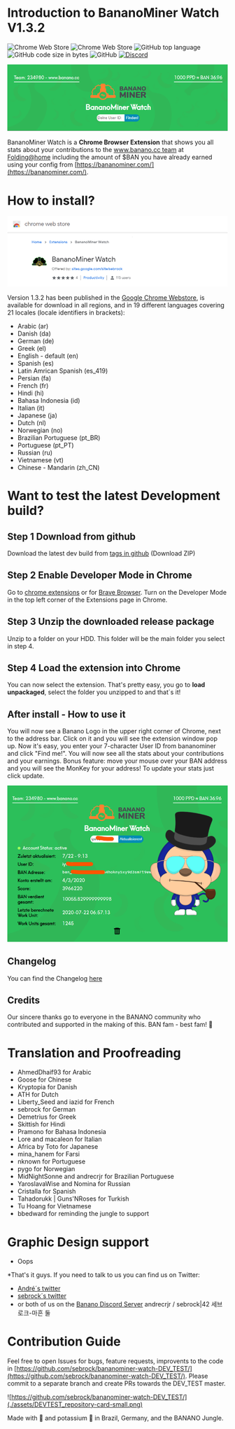 # Introduction to BananoMiner Watch V1.3.2 

![Chrome Web Store](https://img.shields.io/chrome-web-store/users/pdnkikfbjfhikkpopfoaihhfbhaplpfc?label=chrome%20web%20store-users&style=plastic)
![Chrome Web Store](https://img.shields.io/chrome-web-store/rating/pdnkikfbjfhikkpopfoaihhfbhaplpfc?label=chrome%20web%20store-rating&style=plastic)
![GitHub top language](https://img.shields.io/github/languages/top/sebrock/bananominer-watch-DEV_TEST?style=plastic)
![GitHub code size in bytes](https://img.shields.io/github/languages/code-size/sebrock/bananominer-watch-DEV_TEST?style=plastic)
![GitHub](https://img.shields.io/github/license/sebrock/bananominer-watch-DEV_TEST?style=plastic)
[![Discord](https://img.shields.io/badge/discord-join%20chat-orange.svg)](https://chat.banano.cc/)

![](./assets/BananoMiner-Watch_1.3.1_screen1.png)

BananoMiner Watch is a **Chrome Browser Extension** that shows you all stats about your contributions to the [www.banano.cc team](https://stats.foldingathome.org/team/234980) at [Folding@home](https://foldingathome.org/) including the amount of $BAN you have already earned using your config from [https://bananominer.com/](https://bananominer.com/).

# How to install?

![](./assets/BananoMiner-Watch_1.3.1_store1.png)


Version 1.3.2 has been published in the [Google Chrome  Webstore](https://chrome.google.com/webstore/detail/pdnkikfbjfhikkpopfoaihhfbhaplpfc?authuser=0&hl=en), is available for download in all regions, and in 19 different languages covering 21 locales (locale identifiers in brackets):

  -  Arabic (ar)
  -  Danish (da)
  -  German (de)
  -  Greek (el)
  -  English - default (en)
  -  Spanish (es)
  -  Latin Amrican Spanish (es_419)
  -  Persian (fa)
  -  French (fr)
  -  Hindi (hi)
  -  Bahasa Indonesia (id)
  -  Italian (it)
  -  Japanese (ja)
  -  Dutch (nl)
  -  Norwegian (no)
  -  Brazilian Portuguese (pt_BR)
  -  Portuguese (pt_PT)
  -  Russian (ru)
  -  Vietnamese (vt)
  -  Chinese - Mandarin (zh_CN)

# Want to test the latest Development build?

## Step 1 Download from github
 Download the latest dev build from [tags in github](https://github.com/sebrock/bananominer-watch-DEV_TEST/releases) (Download ZIP)

## Step 2 Enable Developer Mode in Chrome
Go to [chrome extensions](chrome://extensions) or for [Brave Browser](brave://extensions).
Turn on the Developer Mode in the top left corner of the Extensions page in Chrome. 

## Step 3 Unzip the downloaded release package 
Unzip to a folder on your HDD. This folder will be the main folder you select in step 4.

## Step 4 Load the extension into Chrome
You can now select the extension. That's pretty easy, you go to **load unpackaged**,  select the folder you unzipped to and that´s it!

## After install - How to use it
You will now see a Banano Logo in the upper right corner of Chrome, next to the address bar.
Click on it and you will see the extension window pop up.
Now it's easy, you enter your 7-character User ID from bananominer and click "Find me!".
You will now see all the stats about your contributions and your earnings.
Bonus feature: move your mouse over your BAN address and you will see the MonKey for your address!
To update your stats just click update.

![](./assets/BananoMiner-Watch_1.3.1.png)

## Changelog

You can find the Changelog [here](./changelog.md)

## Credits
Our sincere thanks go to everyone in the BANANO community who contributed and supported in the making of this. BAN fam - best fam! 💛

# Translation and Proofreading

- AhmedDhaif93 for Arabic
- Goose for Chinese
- Kryptopia for Danish
- ATH for Dutch
- Liberty_Seed and iazid for French
- sebrock for German
- Demetrius for Greek
- Skittish for Hindi
- Pramono for Bahasa Indonesia
- Lore and macaleon for Italian
- Africa by Toto for Japanese
- mina_hanem for Farsi
- nknown for Portuguese
- pygo for Norwegian
- MidNightSonne and andrecrjr for Brazilian Portuguese
- YaroslavaWise and Nomina for Russian
- Cristalla for Spanish
- Tahadorukk | Guns'NRoses for Turkish
- Tu Hoang for Vietnamese
- bbedward for reminding the jungle to support

# Graphic Design support
 - Oops

*That's it guys. If you need to talk to us you can find us on Twitter:
- [André´s twitter](https://twitter.com/andrecrjr)
- [sebrock´s twitter](https://twitter.com/sebrock)
- or both of us on the [Banano Discord Server](https://chat.banano.cc/)
andrecrjr / sebrock|42 세브로크-마흔 둘

# Contribution Guide
Feel free to open Issues for bugs, feature requests, improvents to the code in [https://github.com/sebrock/bananominer-watch-DEV_TEST/](https://github.com/sebrock/bananominer-watch-DEV_TEST/).
Please commit to a separate branch and create PRs towards the DEV_TEST master.

![https://github.com/sebrock/bananominer-watch-DEV_TEST/](./assets/DEVTEST_repository-card-small.png)

Made with 🧡 and potassium 🍌 in Brazil, Germany, and the BANANO Jungle.
